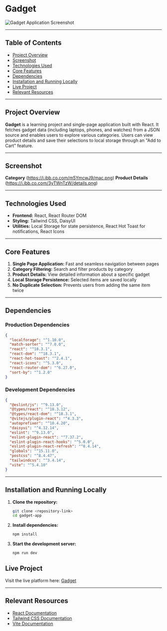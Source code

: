 # Gadget  

![Gadget Application Screenshot](https://i.ibb.co.com/7xmjzCXW/gad.png) 

---

## Table of Contents  

- [Project Overview](#project-overview)  
- [Screenshot](#screenshot)  
- [Technologies Used](#technologies-used)  
- [Core Features](#core-features)  
- [Dependencies](#dependencies)  
- [Installation and Running Locally](#installation-and-running-locally)  
- [Live Project](#live-project)  
- [Relevant Resources](#relevant-resources)  

---

## Project Overview  

**Gadget** is a learning project and single-page application built with React. It fetches gadget data (including laptops, phones, and watches) from a JSON source and enables users to explore various categories. Users can view product details and save their selections to local storage through an "Add to Cart" feature.

---

## Screenshot  

**Category**
(https://i.ibb.co.com/m5YmcwJ9/mac.png)
**Product Details**
(https://i.ibb.co.com/3yTWnTzW/details.png)

---

## Technologies Used  

- **Frontend:** React, React Router DOM  
- **Styling:** Tailwind CSS, DaisyUI  
- **Utilities:** Local Storage for state persistence, React Hot Toast for notifications, React Icons  

---

## Core Features  

1. **Single Page Application:** Fast and seamless navigation between pages  
2. **Category Filtering:** Search and filter products by category  
3. **Product Details:** View detailed information about a specific gadget  
4. **Local Storage Persistence:** Selected items are saved locally  
5. **No Duplicate Selection:** Prevents users from adding the same item twice  

---

## Dependencies  

### Production Dependencies  

```json
{
  "localforage": "^1.10.0",
  "match-sorter": "^7.0.0",
  "react": "^18.3.1",
  "react-dom": "^18.3.1",
  "react-hot-toast": "^2.4.1",
  "react-icons": "^5.3.0",
  "react-router-dom": "^6.27.0",
  "sort-by": "^1.2.0"
}
```

### Development Dependencies  

```json
{
  "@eslint/js": "^9.13.0",
  "@types/react": "^18.3.12",
  "@types/react-dom": "^18.3.1",
  "@vitejs/plugin-react": "^4.3.3",
  "autoprefixer": "^10.4.20",
  "daisyui": "^4.12.14",
  "eslint": "^9.13.0",
  "eslint-plugin-react": "^7.37.2",
  "eslint-plugin-react-hooks": "^5.0.0",
  "eslint-plugin-react-refresh": "^0.4.14",
  "globals": "^15.11.0",
  "postcss": "^8.4.47",
  "tailwindcss": "^3.4.14",
  "vite": "^5.4.10"
}
```

---

## Installation and Running Locally  

1. **Clone the repository:**  
   ```bash
   git clone <repository-link>
   cd gadget-app
   ```  

2. **Install dependencies:**  
   ```bash
   npm install
   ```  

3. **Start the development server:**  
   ```bash
   npm run dev
   ```  



## Live Project  

Visit the live platform here: [Gadget](https://gentle-druid-62f647.netlify.app/)  

---

## Relevant Resources  

- [React Documentation](https://reactjs.org/docs/getting-started.html)  
- [Tailwind CSS Documentation](https://tailwindcss.com/docs)  
- [Vite Documentation](https://vitejs.dev/guide/)  
